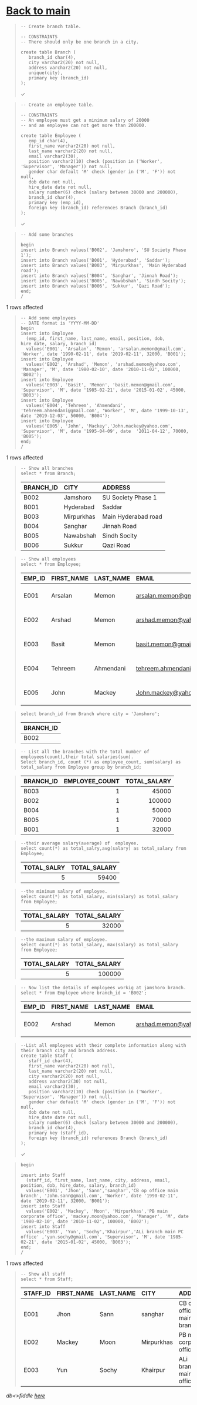 # [Back to main](https://github.com/glaghari/database-assignement-2019)
<!-- -->
>     -- Create branch table.
>     
>     -- CONSTRAINTS
>     -- There should only be one branch in a city.
>     
>     create table Branch (
>        branch_id char(4),
>        city varchar2(20) not null,
>        address varchar2(20) not null,
>        unique(city),
>        primary key (branch_id)
>     );
> 
> ✓

<!-- -->
>     -- Create an employee table.
>     
>     -- CONSTRAINTS
>     -- An employee must get a minimum salary of 20000
>     -- and an employee can not get more than 200000.
>     
>     create table Employee (
>        emp_id char(4),
>        first_name varchar2(20) not null,
>        last_name varchar2(20) not null,
>        email varchar2(30),
>        position varchar2(10) check (position in ('Worker', 'Supervisor', 'Manager')) not null,
>        gender char default 'M' check (gender in ('M', 'F')) not null,
>        dob date not null,
>        hire_date date not null,
>        salary number(6) check (salary between 30000 and 200000),
>        branch_id char(4),
>        primary key (emp_id),
>        foreign key (branch_id) references Branch (branch_id)
>     );
> 
> ✓

<!-- -->
>     -- Add some branches
>     
>     begin
>     insert into Branch values('B002', 'Jamshoro', 'SU Society Phase 1');
>     insert into Branch values('B001', 'Hyderabad', 'Saddar');
>     insert into Branch values('B003', 'Mirpurkhas', 'Main Hyderabad road');
>     insert into Branch values('B004', 'Sanghar', 'Jinnah Road');
>     insert into Branch values('B005', 'Nawabshah', 'Sindh Socity');
>     insert into Branch values('B006', 'Sukkur', 'Qazi Road');
>     end;
>     /
> 
1 rows affected

<!-- -->
>     -- Add some employees
>     -- DATE format is 'YYYY-MM-DD'
>     begin
>     insert into Employee
>       (emp_id, first_name, last_name, email, position, dob, hire_date, salary, branch_id)
>       values('E001', 'Arsalan', 'Memon', 'arsalan.memon@gmail.com', 'Worker', date '1990-02-11', date '2019-02-11', 32000, 'B001');
>     insert into Employee
>       values('E002', 'Arshad', 'Memon', 'arshad.memon@yahoo.com', 'Manager', 'M', date '1980-02-10', date '2010-11-02', 100000, 'B002');
>     insert into Employee
>       values('E003', 'Basit', 'Memon', 'basit.memon@gmail.com', 'Supervisor', 'M', date '1985-02-21', date '2015-01-02', 45000, 'B003');
>     insert into Employee
>       values('E004', 'Tehreem', 'Ahmendani', 'tehreem.ahmendani@gmail.com', 'Worker', 'M', date '1999-10-13', date '2019-12-03', 50000, 'B004');
>     insert into Employee
>       values('E005', 'John', 'Mackey','John.mackey@yahoo.com', 'Supervisor', 'M', date '1995-04-09', date  '2011-04-12', 70000, 'B005'); 
>     end;
>     /
> 
1 rows affected

<!-- -->
>     -- Show all branches
>     select * from Branch;
> 
> | BRANCH_ID | CITY       | ADDRESS             |
> | :-------- | :--------- | :------------------ |
> | B002      | Jamshoro   | SU Society Phase 1  |
> | B001      | Hyderabad  | Saddar              |
> | B003      | Mirpurkhas | Main Hyderabad road |
> | B004      | Sanghar    | Jinnah Road         |
> | B005      | Nawabshah  | Sindh Socity        |
> | B006      | Sukkur     | Qazi Road           |

<!-- -->
>     -- Show all employees
>     select * from Employee;
> 
> | EMP_ID | FIRST_NAME | LAST_NAME | EMAIL                       | POSITION   | GENDER | DOB       | HIRE_DATE | SALARY | BRANCH_ID |
> | :----- | :--------- | :-------- | :-------------------------- | :--------- | :----- | :-------- | :-------- | -----: | :-------- |
> | E001   | Arsalan    | Memon     | arsalan.memon@gmail.com     | Worker     | M      | 11-FEB-90 | 11-FEB-19 |  32000 | B001      |
> | E002   | Arshad     | Memon     | arshad.memon@yahoo.com      | Manager    | M      | 10-FEB-80 | 02-NOV-10 | 100000 | B002      |
> | E003   | Basit      | Memon     | basit.memon@gmail.com       | Supervisor | M      | 21-FEB-85 | 02-JAN-15 |  45000 | B003      |
> | E004   | Tehreem    | Ahmendani | tehreem.ahmendani@gmail.com | Worker     | M      | 13-OCT-99 | 03-DEC-19 |  50000 | B004      |
> | E005   | John       | Mackey    | John.mackey@yahoo.com       | Supervisor | M      | 09-APR-95 | 12-APR-11 |  70000 | B005      |

<!-- -->
>     select branch_id from Branch where city = 'Jamshoro';
>        
> 
> | BRANCH_ID |
> | :-------- |
> | B002      |

<!-- -->
>     -- List all the branches with the total number of employees(count),their total salaries(sum).
>     Select branch_id, count (*) as employee_count, sum(salary) as total_salary from Employee group by branch_id;

> 
> | BRANCH_ID | EMPLOYEE_COUNT | TOTAL_SALARY |
> | :-------- | -------------: | -----------: |
> | B003      |              1 |        45000 |
> | B002      |              1 |       100000 |
> | B004      |              1 |        50000 |
> | B005      |              1 |        70000 |
> | B001      |              1 |        32000 |

<!-- -->
>     --their average salary(average) of  employee.
>     select count(*) as total_salry,avg(salary) as total_salary from Employee;
> 
> | TOTAL_SALRY | TOTAL_SALARY |
> | ----------: | -----------: |
> |           5 |        59400 |

<!-- -->
>     --the minimum salary of employee.
>     select count(*) as total_salary, min(salary) as total_salary from Employee;
> 
> | TOTAL_SALARY | TOTAL_SALARY |
> | -----------: | -----------: |
> |            5 |        32000 |

<!-- -->
>     --the maximum salary of employee.
>     select count(*) as total_salary, max(salary) as total_salary from Employee;
> 
> | TOTAL_SALARY | TOTAL_SALARY |
> | -----------: | -----------: |
> |            5 |       100000 |

<!-- -->
>     -- Now list the details of employees workig at jamshoro branch.
>     select * from Employee where branch_id = 'B002';
> 
> | EMP_ID | FIRST_NAME | LAST_NAME | EMAIL                  | POSITION | GENDER | DOB       | HIRE_DATE | SALARY | BRANCH_ID |
> | :----- | :--------- | :-------- | :--------------------- | :------- | :----- | :-------- | :-------- | -----: | :-------- |
> | E002   | Arshad     | Memon     | arshad.memon@yahoo.com | Manager  | M      | 10-FEB-80 | 02-NOV-10 | 100000 | B002      |

<!-- -->
>     --List all employees with their complete information along with their branch city and branch address.
>     create table Staff (
>        staff_id char(4),
>        first_name varchar2(20) not null,
>        last_name varchar2(20) not null,
>        city varchar2(20) not null,
>        address varchar2(30) not null,
>        email varchar2(30),
>        position varchar2(10) check (position in ('Worker', 'Supervisor', 'Manager')) not null,
>        gender char default 'M' check (gender in ('M', 'F')) not null,
>        dob date not null,
>        hire_date date not null,
>        salary number(6) check (salary between 30000 and 200000),
>        branch_id char(4),
>        primary key (staff_id),
>        foreign key (branch_id) references Branch (branch_id)
>     );
> 
> ✓

<!-- -->
>     begin
>     
>     insert into Staff
>       (staff_id, first_name, last_name, city, address, email, position, dob, hire_date, salary, branch_id)
>       values('E001', 'Jhon', 'Sann','sanghar','CB op office main branch', 'John.sann@gmail.com', 'Worker', date '1990-02-11', date '2019-02-11', 32000, 'B001');
>     insert into Staff
>       values('E002', 'Mackey', 'Moon', 'Mirpurkhas','PB main corporate office', 'mackey.moon@yahoo.com', 'Manager', 'M', date '1980-02-10', date '2010-11-02', 100000, 'B002');
>     insert into Staff
>       values('E003', 'Yun', 'Sochy','Khairpur','ALi branch main PC office' ,'yun.sochy@gmail.com', 'Supervisor', 'M', date '1985-02-21', date '2015-01-02', 45000, 'B003');
>     end;
>     /
> 
1 rows affected

<!-- -->
>     -- Show all staff
>     select * from Staff;
> 
> | STAFF_ID | FIRST_NAME | LAST_NAME | CITY       | ADDRESS                   | EMAIL                 | POSITION   | GENDER | DOB       | HIRE_DATE | SALARY | BRANCH_ID |
> | :------- | :--------- | :-------- | :--------- | :------------------------ | :-------------------- | :--------- | :----- | :-------- | :-------- | -----: | :-------- |
> | E001     | Jhon       | Sann      | sanghar    | CB op office main branch  | John.sann@gmail.com   | Worker     | M      | 11-FEB-90 | 11-FEB-19 |  32000 | B001      |
> | E002     | Mackey     | Moon      | Mirpurkhas | PB main corporate office  | mackey.moon@yahoo.com | Manager    | M      | 10-FEB-80 | 02-NOV-10 | 100000 | B002      |
> | E003     | Yun        | Sochy     | Khairpur   | ALi branch main PC office | yun.sochy@gmail.com   | Supervisor | M      | 21-FEB-85 | 02-JAN-15 |  45000 | B003      |

*db<>fiddle [here](https://dbfiddle.uk/?rdbms=oracle_11.2&fiddle=8e95d6d2906f56c15d69c86c0c7cd222)*

